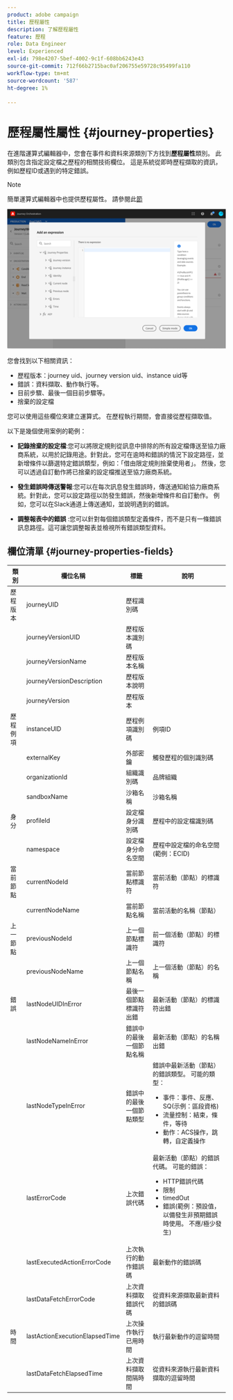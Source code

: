 ```yaml
---
product: adobe campaign
title: 歷程屬性
description: 了解歷程屬性
feature: 歷程
role: Data Engineer
level: Experienced
exl-id: 798e4207-5bef-4002-9c1f-608bb6243e43
source-git-commit: 712f66b2715bac0af206755e59728c95499fa110
workflow-type: tm+mt
source-wordcount: '587'
ht-degree: 1%

---
```


# 歷程屬性屬性 {#journey-properties}

在進階運算式編輯器中，您會在事件和資料來源類別下方找到&#x200B;**歷程屬性**&#x200B;類別。 此類別包含指定設定檔之歷程的相關技術欄位。 這是系統從即時歷程擷取的資訊，例如歷程ID或遇到的特定錯誤。

>[!NOTE]
>
>簡單運算式編輯器中也提供歷程屬性。 請參閱此[節](../building-journeys/condition-activity.md#about_condition)

![](../assets/journey-properties.png)

您會找到以下相關資訊：

* 歷程版本：journey uid、journey version uid、instance uid等
* 錯誤：資料擷取、動作執行等。
* 目前步驟、最後一個目前步驟等。
* 捨棄的設定檔

您可以使用這些欄位來建立運算式。 在歷程執行期間，會直接從歷程擷取值。

以下是幾個使用案例的範例：

* **記錄捨棄的設定檔**:您可以將限定規則從訊息中排除的所有設定檔傳送至協力廠商系統，以用於記錄用途。針對此，您可在逾時和錯誤的情況下設定路徑，並新增條件以篩選特定錯誤類型，例如：「借由限定規則捨棄使用者」。 然後，您可以透過自訂動作將已捨棄的設定檔推送至協力廠商系統。

* **發生錯誤時傳送警報**:您可以在每次訊息發生錯誤時，傳送通知給協力廠商系統。針對此，您可以設定路徑以防發生錯誤，然後新增條件和自訂動作。 例如，您可以在Slack通道上傳送通知，並說明遇到的錯誤。

* **調整報表中的錯誤** :您可以針對每個錯誤類型定義條件，而不是只有一條錯誤訊息路徑。這可讓您調整報表並檢視所有錯誤類型資料。

## 欄位清單 {#journey-properties-fields}

| 類別 | 欄位名稱 | 標籤 | 說明 |
|---|---|---|------------|
| 歷程版本 | journeyUID | 歷程識別碼 |  |
|  | journeyVersionUID | 歷程版本識別碼 |  |
|  | journeyVersionName | 歷程版本名稱 |  |
|  | journeyVersionDescription | 歷程版本說明 |  |
|  | journeyVersion | 歷程版本 |  |
| 歷程例項 | instanceUID | 歷程例項識別碼 | 例項ID |
|  | externalKey | 外部密鑰 | 觸發歷程的個別識別碼 |
|  | organizationId | 組織識別碼 | 品牌組織 |
|  | sandboxName | 沙箱名稱 | 沙箱名稱 |
| 身分 | profileId | 設定檔身分識別碼 | 歷程中的設定檔識別碼 |
|  | namespace | 設定檔身分命名空間 | 歷程中設定檔的命名空間(範例：ECID) |
| 當前節點 | currentNodeId | 當前節點標識符 | 當前活動（節點）的標識符 |
|  | currentNodeName | 當前節點名稱 | 當前活動的名稱（節點） |
| 上一節點 | previousNodeId | 上一個節點標識符 | 前一個活動（節點）的標識符 |
|  | previousNodeName | 上一個節點名稱 | 上一個活動（節點）的名稱 |
| 錯誤 | lastNodeUIDInError | 最後一個節點標識符出錯 | 最新活動（節點）的標識符出錯 |
|  | lastNodeNameInError | 錯誤中的最後一個節點名稱 | 最新活動（節點）的名稱出錯 |
|  | lastNodeTypeInError | 錯誤中的最後一個節點類型 | 錯誤中最新活動（節點）的錯誤類型。 可能的類型：<ul><li>事件：事件、反應、SQ(示例：區段資格)</li><li>流量控制：結束，條件，等待</li><li>動作：ACS操作，跳轉，自定義操作</li></ul> |
|  | lastErrorCode | 上次錯誤代碼 | 最新活動（節點）的錯誤代碼。 可能的錯誤： <ul><li>HTTP錯誤代碼</li><li>限制</li><li>timedOut</li><li>錯誤(範例：預設值，以備發生非預期錯誤時使用。 不應/極少發生)</li></ul> |
|  | lastExecutedActionErrorCode | 上次執行的動作錯誤碼 | 最新動作的錯誤碼 |
|  | lastDataFetchErrorCode | 上次資料擷取錯誤代碼 | 從資料來源擷取最新資料的錯誤碼 |
| 時間 | lastActionExecutionElapsedTime | 上次操作執行已用時間 | 執行最新動作的逗留時間 |
|  | lastDataFetchElapsedTime | 上次資料擷取間隔時間 | 從資料來源執行最新資料擷取的逗留時間 |

